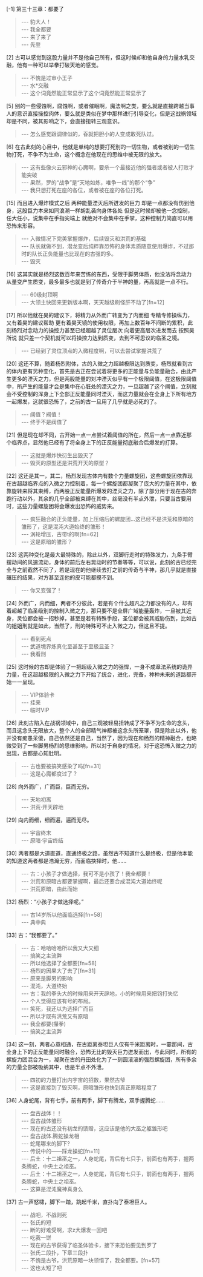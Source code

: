 
[-1] 第三十三章：都要了
>--- 豹大人！<br>
>--- 我全都要<br>
>--- 来了来了<br>
>--- 先登<br>

[2] 古可以感觉到这股力量并不是他自己所有，但这时候却和他自身的力量水乳交融，他有一种可以举拳打破天地的感觉。
>--- 不愧是过审小王子<br>
>--- 水*交融<br>
>--- 这个词竟然能正常显示了这个词竟然能正常显示了<br>

[5] 别的一些侵蚀啊，腐蚀啊，或者催眠啊，魔法啊之类，要么就是直接跨越当事人的意识直接操控肉体，要么就是类似在梦中那样进行引导变化，但是这战祸领域却是不同，被其影响之下，会直接扭转三观意识。
>--- 怎么感觉跟调律似的，昋就把胆小的人变成敢死队过。<br>

[6] 在古此刻的心目中，他就是单纯的想要打死别的一切生物，或者被别的一切生物打死，不争不为生命，这个概念在他现在的思维中被无限的放大。
>--- 这有些像火云邪神的心魔啊，要杀一个最接近他的强者或者被人打败才能突破<br>
>--- 果然，罗的“战争”是“天地如炼，唯争一线”的那个“争”<br>
>--- 我只想打死在座的各位，或者被在座的各位打死。<br>

[15] 而且进入爆炸模式之后 两种能量湮灭后所迸发的巨力 却是一点都没有伤到他身，这股巨力本来如同浪潮一样胡乱袭向身体各处 但是这时候却被他一念控制，任大任小，说集中在手指尖端上 就绝对不会集中在手掌，这种控制力简直可以用恐怖来形容。
>--- 入微情况下完美掌握爆炸，后续毁灭和洪荒的基础<br>
>--- 队长就做不到，潜龙变后纯粹靠恐怖的身体素质随意使用爆炸，不过那时的队长正负能量也比现在的古强的多。<br>
>--- 毁灭<br>

[16] 这其实就是杨烈这数百年来苦练的东西，受限于脚男体质，他没法将念动力从量变产生质变，最多最多也就是到了传奇介于半神的量，再高就是一点不行。
>--- 60级封顶啊<br>
>--- 大领主快回来更新版本啊，天天越级刷怪肝不动了[fn=12]<br>

[17] 所以他就在昊的建议下，将精力从外而广转变为了内而细 专精专修操纵力，又有着昊的建议帮助 更有着昊天镜的使用权限，再加上数百年不间断的累积，此刻杨烈对念动力的操控力甚至已经超越了灵位层次 向着更高层次进发而去 按照昊所说 就只差一个契机就可以将操控力达到质变，去到不可思议的临圣之境。
>--- 已经到了灵位顶点的入微程度啊，可以去尝试掌握洪荒了<br>

[20] 这还不算，随着杨烈附体，古的入微之力超越极限达到质变，杨烈就看到古的体内更有另种变化，首先是古正在尝试着将更多的正能量与负能量融合，由此产生更多的湮灭之力，但是两股能量的对冲湮灭似乎有一个极限阈值，在这极限阈值中，所产生的能量才会是集中在心脏处的湮灭之力，一旦超越了这个阈值，立刻就会不受控制的浑身上下全部正反能量同时湮灭，而这力量就会在全身上下所有地方一起爆发，这就很恐怖了，之前的古一旦用了几乎就是必死的了。
>--- 阈值？阀值！<br>
>--- 终于不是阀值了<br>

[21] 但是现在却不同，古开始一点一点尝试着阈值的所在，然后一点一点靠近那个临界点，显然他已经有了将全身上下的正反能量彻底融合后爆发的打算。
>--- 这就是爆炸快衍生出毁灭了<br>
>--- 毁灭的原型还是洪荒开天的原型？<br>

[22] 这还是其一，其二，杨烈发现古体内有数个力量螺旋团，这些螺旋团依靠现在古超越临界点的入微之力控制着，每一个螺旋团都凝聚了庞大的力量在其中，依靠旋转来将其束缚，而两股正反能量所爆发的湮灭之力，除了部分用于现在古的奔跑行动以外，其余的几乎全部被束缚在其中，丝毫没有半点外泄，只要当古要用时，这些力量螺旋团将会爆发出恐怖的威势来。
>--- 疯狂融合的正负能量，加上压缩后的螺旋团...这已经不是洪荒和原暗的雏形了，这是混沌大道始终的雏形！<br>
>--- 涡轮增压，古带t的啊[fn=62]<br>
>--- 这是原暗的雏形？<br>

[23] 这两种变化是最大最特殊的，除此以外，双脚行走时的特殊发力，九条手臂摆动间的风速流动，身体的前后左右晃动时的节奏等等，可以说，此刻的古已经完全与之前截然不同了，若是现在的他继续去打之前的传奇与半神，那几乎就是直接碾压的结果，对方甚至连他的皮可能都摸不到。
>--- 你又变强了！<br>

[24] 外而广，内而细，两者不分彼此，若是有个什么超凡之力都没有的人，却有着超越了临圣级别的控制入微之力，那只要不是全屏广域能量轰炸，一旦被其近身，灵位都会被一招秒掉，甚至是若有特殊手段，圣位都会被其威胁伤到，比如古的姐姐刑就是如此，当然了，刑的特殊可不止入微之力，但这且不提。
>--- 看到死点<br>
>--- 武道境界炼真化至甚至于至极显圣？<br>
>--- 我看刑<br>

[25] 这时候的古却是体验了一把超级入微之力的强悍，一身不成章法系统的诡异力量，在这超越极限的入微之力下开始了统合，进化，完备，种种未来的道路都开始一一呈现。
>--- VIP体验卡<br>
>--- 挂来<br>
>--- 临时VIP<br>

[26] 此刻古陷入在战祸领域中，自己三观被轻易扭转成了不争不为生命的念头，而且这念头无限放大，整个人的全部精气神都被这念头所笼罩，但是除此以外，他并没有痴愚呆傻，自己依然还是自己，当然了，因为现在和杨烈的精神融合，也略微受到了一些脚男杨烈的思维影响，所以对于自身的情况，对于这恐怖入微之力的出现，古都是心知肚明。
>--- 古也要被搞笑感染了吗[fn=31]<br>
>--- 这是心魔都度过了？<br>

[28] 向外而广，广而巨，巨而无穷。
>--- 天地初离<br>
>--- 洪荒·开天辟地<br>

[29] 向内而细，细而遍，遍而无尽。
>--- 宇宙终末<br>
>--- 原暗·宇宙终结<br>

[30] 两者都是大道直道，直通终极之路，虽然古不知道什么是终极，但是他本能的知道这两者都是浩瀚无穷，而面临抉择时，他……
>--- 古：小孩子才做选择，我可不是小孩了！我全都要！<br>
>--- 洪荒和原暗古都要掌握啊，最后还要合成混沌大道始终呢<br>
>--- 洪荒原暗，由此而始<br>

[32] 杨烈：“小孩子才做选择呢。”
>--- 古14岁所以他面临选择[fn=58]<br>
>--- 典中典<br>

[33] 古：“我都要了。”
>--- 古：哈哈哈哈所以我又大又细<br>
>--- 搞笑之主流弊<br>
>--- 所以他选择了全都要[fn=58]<br>
>--- 杨烈的因果大了去了[fn=31]<br>
>--- 原来是脚男的影响<br>
>--- 混沌，大道终始<br>
>--- 古：我的拳头大的时候用来开天辟地，小的时候用来把钧打失忆<br>
>--- 个人觉得应该有号的布局。<br>
>--- 笑死，我还以为选择广而巨<br>
>--- 所以才既有洪荒又有原暗<br>
>--- 我全都要(攥拳)<br>
>--- 搞笑之主流弊<br>

[34] 这一刻，两者心意相通，在古距离泰坦巨人仅有千米距离时，一霎那间，古全身上下的正反能量同时融合，恐怖无比的毁灭巨力迸发而出，与此同时，所有的螺旋力团混合为一，凝聚在古的丹田处化为了一刻圆滚滚的强烈螺旋团，所有多余的力量全部被吸纳其中，也是半点不外泄。
>--- 四初的力量打出内宇宙的招数，果然古爷<br>
>--- 这是直接到了毁灭啊，原暗雏形也快到真正原暗程度了<br>

[36] 人身蛇尾，背有七手，前有两手，脚下有腾龙，双手握腾蛇……
>--- 盘古战体！！<br>
>--- 盘古战体雏形<br>
>--- 现在的古还没有初龙的馈赠，这应该是他的大巫之躯雏形吧<br>
>--- 盘古战体.腾蛇操龙相<br>
>--- 蛇尾哪来的脚下?<br>
>--- 传说中的——踩龙操蛇[fn=11]<br>
>--- 后土：十二祖巫之一，人身蛇尾，背后有七只手，前面也有两手，握两条腾蛇，中央土之祖巫。<br>
>--- 后土：十二祖巫之一，人身蛇尾，背后有七只手，前面也有两手，握两条腾蛇，中央土之祖巫。<br>
>--- 这算是混沌魔神真身么<br>

[37] 古一声怒啸，脚下一踏，跳起千米，直扑向了泰坦巨人。
>--- 战吧，不战则死<br>
>--- 张氏的短<br>
>--- 断的好难受啊，求z大爆发一回吧<br>
>--- 吃我一饼<br>
>--- 现在的古爷获得了临圣体验卡，接下来恐怕要见到罗了<br>
>--- 张氏二段扑，下章三段扑<br>
>--- 不愧是古爷，洪荒原暗一块领悟了，我全都要。[fn=57]<br>
>--- 这也太短了吧<br>
